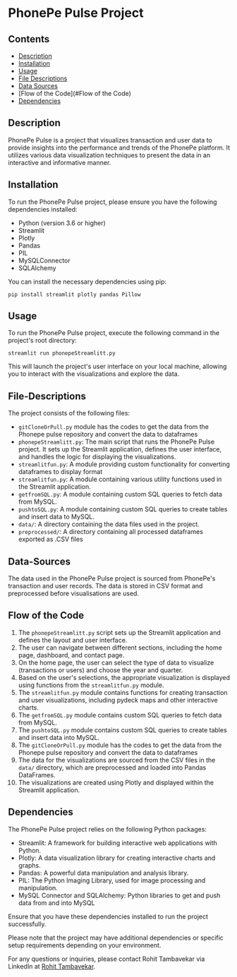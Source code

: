 # PhonePe Pulse Project

## Contents
- [Description](#Description)
- [Installation](#Installation)
- [Usage](#Usage)
- [File Descriptions](#File-Descriptions)
- [Data Sources](#Data-Sources)
- [Flow of the Code](#Flow of the Code)
- [Dependencies](#Dependencies)


## Description

PhonePe Pulse is a project that visualizes transaction and user data to provide insights into the performance and trends of the PhonePe platform. It utilizes various data visualization techniques to present the data in an interactive and informative manner.

## Installation

To run the PhonePe Pulse project, please ensure you have the following dependencies installed:

- Python (version 3.6 or higher)
- Streamlit
- Plotly
- Pandas
- PIL
- MySQLConnector
- SQLAlchemy

You can install the necessary dependencies using pip:

```
pip install streamlit plotly pandas Pillow
```

## Usage

To run the PhonePe Pulse project, execute the following command in the project's root directory:

```
streamlit run phonepeStreamlitt.py
```

This will launch the project's user interface on your local machine, allowing you to interact with the visualizations and explore the data.

## File-Descriptions

The project consists of the following files:

- `gitCloneOrPull.py` module has the codes to get the data from the Phonepe pulse repository and convert the data to dataframes
- `phonepeStreamlitt.py`: The main script that runs the PhonePe Pulse project. It sets up the Streamlit application, defines the user interface, and handles the logic for displaying the visualizations.
- `streamlitfun.py`: A module providing custom functionality for converting dataframes to display format
- `streamlitfun.py`: A module containing various utility functions used in the Streamlit application.
- `getfromSQL.py`: A module containing custom SQL queries to fetch data from MySQL.
- `pushtoSQL.py`: A module containing custom SQL queries to create tables and insert data to MySQL.
- `data/`: A directory containing the data files used in the project.
- `preprocessed/`: A directory containing all processed dataframes exported as .CSV files

## Data-Sources

The data used in the PhonePe Pulse project is sourced from PhonePe's transaction and user records. The data is stored in CSV format and preprocessed before visualisations are used.

## Flow of the Code

1. The `phonepeStreamlitt.py` script sets up the Streamlit application and defines the layout and user interface.
2. The user can navigate between different sections, including the home page, dashboard, and contact page.
3. On the home page, the user can select the type of data to visualize (transactions or users) and choose the year and quarter.
4. Based on the user's selections, the appropriate visualization is displayed using functions from the `streamlitfun.py` module.
5. The `streamlitfun.py` module contains functions for creating transaction and user visualizations, including pydeck maps and other interactive charts.
6. The `getfromSQL.py` module contains custom SQL queries to fetch data from MySQL.
7. The `pushtoSQL.py` module contains custom SQL queries to create tables and insert data into MySQL.
8. The `gitCloneOrPull.py` module has the codes to get the data from the Phonepe pulse repository and convert the data to dataframes
9. The data for the visualizations are sourced from the CSV files in the `data/` directory, which are preprocessed and loaded into Pandas DataFrames.
10. The visualizations are created using Plotly and displayed within the Streamlit application.

## Dependencies

The PhonePe Pulse project relies on the following Python packages:

- Streamlit: A framework for building interactive web applications with Python.
- Plotly: A data visualization library for creating interactive charts and graphs.
- Pandas: A powerful data manipulation and analysis library.
- PIL: The Python Imaging Library, used for image processing and manipulation.
- MySQL Connector and SQLAlchemy: Python libraries to get and push data from and into MySQL

Ensure that you have these dependencies installed to run the project successfully.

Please note that the project may have additional dependencies or specific setup requirements depending on your environment.

For any questions or inquiries, please contact Rohit Tambavekar via LinkedIn at [Rohit Tambavekar](https://www.linkedin.com/in/rohit-tambavekar/).
